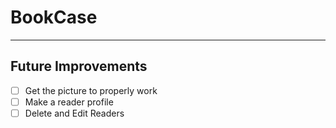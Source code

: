 # BookCase

<!-- [BookCase](https://bookcase.netlify.app/) -->

----

## Future Improvements

- [ ] Get the picture to properly work
- [ ] Make a reader profile
- [ ] Delete and Edit Readers
